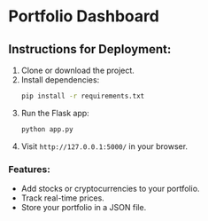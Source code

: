 # Portfolio Dashboard

## Instructions for Deployment:

1. Clone or download the project.
2. Install dependencies:
    ```bash
    pip install -r requirements.txt
    ```
3. Run the Flask app:
    ```bash
    python app.py
    ```
4. Visit `http://127.0.0.1:5000/` in your browser.

### Features:
- Add stocks or cryptocurrencies to your portfolio.
- Track real-time prices.
- Store your portfolio in a JSON file.
